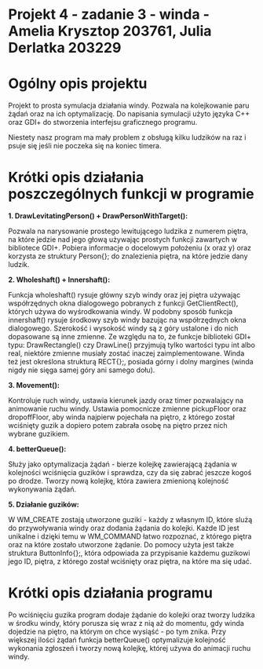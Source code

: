 # Projekt 4 - zadanie 3 - winda - Amelia Krysztop 203761, Julia Derlatka 203229

# Ogólny opis projektu

Projekt to prosta symulacja działania windy. Pozwala na kolejkowanie paru żądań oraz na ich optymalizację. Do napisania symulacji użyto języka C++ oraz GDI+ do stworzenia interfejsu graficznego programu.

Niestety nasz program ma mały problem z obsługą kilku ludzików na raz i psuje się jeśli nie poczeka się na koniec timera.

# Krótki opis działania poszczególnych funkcji w programie

**1. DrawLevitatingPerson() + DrawPersonWithTarget():**

Pozwala na narysowanie prostego lewitującego ludzika z numerem piętra, na które jedzie nad jego głową używając prostych funkcji zawartych w bibliotece GDI+. Pobiera informacje o docelowym położeniu (x oraz y) oraz korzysta ze struktury Person{}; do znalezienia piętra, na które jedzie dany ludzik.

__2. Wholeshaft() + Innershaft():__

Funkcja wholeshaft() rysuje główny szyb windy oraz jej piętra używając współrzędnych okna dialogowego pobranych z funkcji GetClientRect(), których używa do wyśrodkowania windy. W podobny sposób funkcja innershaft() rysuje środkowy szyb windy bazując na współrzędnych okna dialogowego. Szerokość i wysokość windy są z góry ustalone i do nich dopasowane są inne zmienne.
Ze względu na to, że funkcje biblioteki GDI+ typu: DrawRectangle() czy DrawLine() przyjmują tylko wartości typu int albo real, niektóre zmienne musiały zostać inaczej zaimplementowane.
Winda też jest określona strukturą RECT{};, posiada górny i dolny margines (winda nigdy nie sięga samej góry ani samego dołu).

__3. Movement():__

Kontroluje ruch windy, ustawia kierunek jazdy oraz timer pozwalający na animowanie ruchu windy. Ustawia pomocnicze zmienne pickupFloor oraz dropoffFloor, aby winda najpierw pojechała na piętro, z którego został wciśnięty guzik a dopiero potem zabrała osobę na piętro przez nich wybrane guzikiem.

__4. betterQueue():__

Służy jako optymalizacja żądań - bierze kolejkę zawierającą żądania w kolejności wciśnięcia guzików i sprawdza, czy da się zabrać jeszcze kogoś po drodze. Tworzy nową kolejkę, która zawiera zmienioną kolejność wykonywania żądań.

__5. Działanie guzików:__

W WM_CREATE zostają utworzone guziki - każdy z własnym ID, które slużą do przywoływania windy oraz dodania żądania do kolejki. Każde ID jest unikalne i dzięki temu w WM_COMMAND łatwo rozpoznać, z którego piętra oraz na które zostało utworzone żądanie. 
Do pomocy użyta jest także struktura ButtonInfo{};, która odpowiada za przypisanie każdemu guzikowi jego ID, piętra, z którego został wciśnięty oraz piętra, na które ma się udać.

# Krótki opis działania programu

Po wciśnięciu guzika program dodaje żądanie do kolejki oraz tworzy ludzika w środku windy, który porusza się wraz z nią aż do momentu, gdy winda dojedzie na piętro, na którym on chce wysiąść - po tym znika. Przy większej ilości żądań funkcja betterQueue() optymalizuje kolejność wykonania zgłoszeń i tworzy nową kolejkę, której używa do animacji ruchu windy. 





  
   


   

